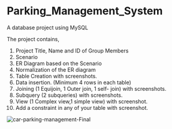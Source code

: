 # Parking_Management_System

A database project using MySQL

The project contains,
1. Project Title, Name and ID of Group Members
2. Scenario
3. ER Diagram based on the Scenario
4. Normalization of the ER diagram
5. Table Creation with screenshots.
6. Data insertion. (Minimum 4 rows in each table)
7. Joining (1 Equijoin, 1 Outer join, 1 self- join) with screenshots.
8. Subquery (2 subqueries) with screenshots.
9. View (1 Complex view,1 simple view) with screenshot.
10. Add a constraint in any of your table with screenshot.
    
![car-parking-management-Final](https://user-images.githubusercontent.com/108008599/207929538-52c6e3b4-c04c-477d-aa19-35bfe0511743.png)
